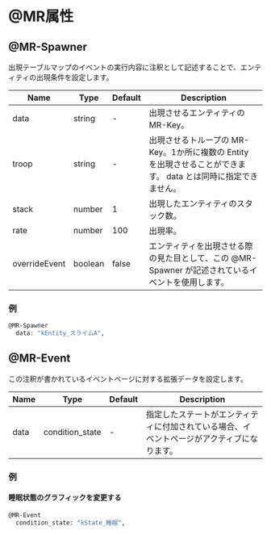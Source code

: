 @MR属性
==========

@MR-Spawner
----------

出現テーブルマップのイベントの実行内容に注釈として記述することで、エンティティの出現条件を設定します。

| Name | Type   | Default | Description |
|------|--------|---------|-------------|
| data | string | - | 出現させるエンティティの MR-Key。 |
| troop | string | - | 出現させるトループの MR-Key。1か所に複数の Entity を出現させることができます。 data とは同時に指定できません。 |
| stack | number | 1 | 出現したエンティティのスタック数。 |
| rate | number | 100 | 出現率。 |
| overrideEvent | boolean | false | エンティティを出現させる際の見た目として、この @MR-Spawner が記述されているイベントを使用します。 |


### 例

```sh
@MR-Spawner
  data: "kEntity_スライムA",
```

@MR-Event
----------

この注釈が書かれているイベントページに対する拡張データを設定します。

| Name | Type   | Default | Description |
|------|--------|---------|-------------|
| data | condition_state | - | 指定したステートがエンティティに付加されている場合、イベントページがアクティブになります。 |

### 例

#### 睡眠状態のグラフィックを変更する

```sh
@MR-Event
  condition_state: "kState_睡眠",
```

